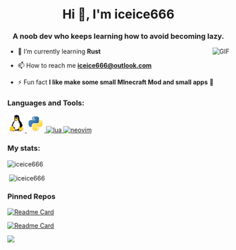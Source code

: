 <h1 align="center">Hi 👋, I'm iceice666</h1>
<h3 align="center">A noob dev who keeps learning how to avoid becoming lazy.</h3>
<img align="right" alt="GIF" src="https://raw.githubusercontent.com/JoeyBling/JoeyBling/master/pic/pusheencode.gif" />

- 🌱 I’m currently learning **Rust**

- 📫 How to reach me **iceice666@outlook.com**

- ⚡ Fun fact **I like make some small MInecraft Mod and small apps**  🥳


<h3 align="left">Languages and Tools:</h3>
<p align="left">
<a href="https://www.linux.org/" target="_blank" rel="noreferrer"> 
<img src="https://raw.githubusercontent.com/devicons/devicon/master/icons/linux/linux-original.svg" alt="linux" width="40" height="40"/> 
</a>

<a href="https://www.python.org" target="_blank" rel="noreferrer">
<img src="https://raw.githubusercontent.com/devicons/devicon/master/icons/python/python-original.svg" alt="python" width="40" height="40"/> 
</a>

<a href="https://www.lua.org/" target="_blank" rel="noreferrer">
<img src="https://cdn.jsdelivr.net/gh/devicons/devicon/icons/lua/lua-plain-wordmark.svg" alt="lua" width="40" height="40"/>
</a>

<a href="https://neovim.io/" target="_blank" rel="noreferrer">
<img src="https://www.vectorlogo.zone/logos/neovimio/neovimio-icon.svg" alt="neovim" width="40" height="40"/>
</a>
</p>


<h3 align="left">My stats:</h3>
<p><img align="center" src="https://github-readme-stats.vercel.app/api/top-langs?username=iceice666&show_icons=true&locale=en&layout=compact&theme=tokyonight" alt="iceice666" />

<p>&nbsp;<img align="center" src="https://github-readme-stats.vercel.app/api?username=iceice666&show_icons=true&locale=en&theme=tokyonight" alt="iceice666" /></p>

<h3 align="left">Pinned Repos</h3>

[![Readme Card](https://github-readme-stats.vercel.app/api/pin/?username=iceice666&repo=dotfiles&show_owner=true&theme=tokyonight)](https://github.com/iceice666/dotfiles)

[![Readme Card](https://github-readme-stats.vercel.app/api/pin/?username=iceice666&repo=nvim&show_owner=true&theme=tokyonight)](https://github.com/iceice666/nvim)


<a href="https://github.com/iceice666/kusa.player.python">
<img src="https://github-readme-stats.vercel.app/api/pin/?username=iceice666&repo=kusa.player.python&show_owner=true&theme=tokyonight"/>
</a>
